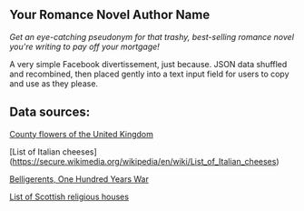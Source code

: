 Your Romance Novel Author Name
---
*Get an eye-catching pseudonym for that trashy, best-selling romance novel you're writing to pay off your mortgage!*

A very simple Facebook divertissement, just because. JSON data shuffled and recombined, then placed gently into a text input field for users to copy and use as they please.

Data sources:
--
[County flowers of the United Kingdom](https://secure.wikimedia.org/wikipedia/en/wiki/County_flowers_of_the_United_Kingdom)

[List of Italian cheeses]				(https://secure.wikimedia.org/wikipedia/en/wiki/List_of_Italian_cheeses)

[Belligerents, One Hundred Years War](https://secure.wikimedia.org/wikipedia/en/wiki/One_Hundred_Years_War)

[List of Scottish religious houses](https://secure.wikimedia.org/wikipedia/en/wiki/List_of_religious_houses_in_Scotland)
